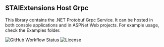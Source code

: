 ﻿## STAIExtensions Host Grpc

This library contains the .NET Protobuf Grpc Service. It can be hosted in both console applications
and in ASPNet Web projects. For example usage, check the Examples folder.

![GitHub Workflow Status](https://img.shields.io/github/workflow/status/TrevorMare/STAIExtensions/.NET?style=for-the-badge)
![License](https://img.shields.io/github/license/trevormare/staiextensions?style=for-the-badge)
